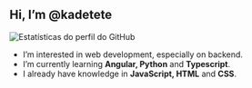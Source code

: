 ## Hi, I’m @kadetete

![Estatísticas do perfil do GitHub](https://github-readme-stats.vercel.app/api?username=kadetete&show_icons=true&theme=dark&include_all_commits=true&count_private=true)

* I’m interested in web development, especially on backend.
* I’m currently learning **Angular, Python** and **Typescript**.
* I already have knowledge in **JavaScript, HTML** and **CSS**.

